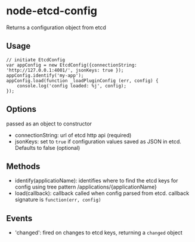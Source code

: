 node-etcd-config
================

Returns a configuration object from etcd

## Usage

```
// initiate EtcdConfig
var appConfig = new EtcdConfig({connectionString: 'http://127.0.0.1:4001/', jsonKeys: true });
appConfig.identify('my-app');
appConfig.load(function _loadPluginConfig (err, config) {
    console.log('config loaded: %j', config);
});
```

## Options
passed as an object to constructor
* connectionString: url of etcd http api (required)
* jsonKeys: set to `true` if configuration values saved as JSON in etcd. Defaults to false (optional)

## Methods
* identify(applicatioName): identifies where to find the etcd keys for config using tree pattern /applications/{applicationName}
* load(callback): callback called when config parsed from etcd. callback signature is `function(err, config)`

## Events
* 'changed': fired on changes to etcd keys, returning a `changed` object
